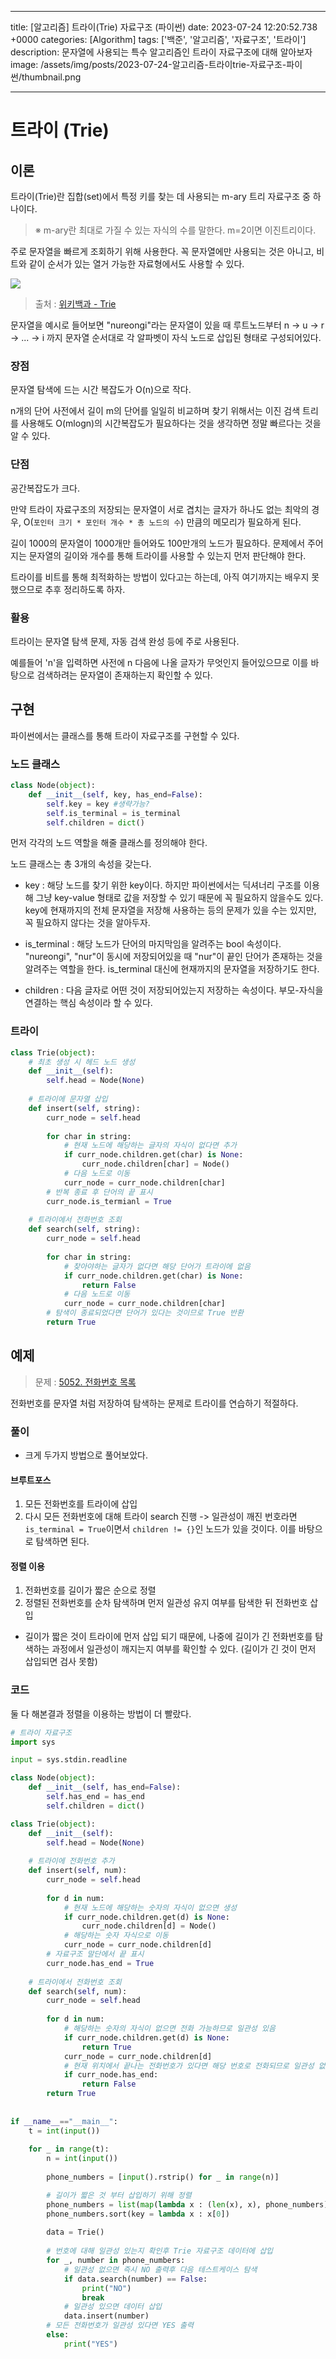 

---
title: [알고리즘] 트라이(Trie) 자료구조 (파이썬)
date: 2023-07-24 12:20:52.738 +0000
categories: [Algorithm]
tags: ['백준', '알고리즘', '자료구조', '트라이']
description: 문자열에 사용되는 특수 알고리즘인 트라이 자료구조에 대해 알아보자
image: /assets/img/posts/2023-07-24-알고리즘-트라이trie-자료구조-파이썬/thumbnail.png

---

# 트라이 (Trie)

## 이론

트라이(Trie)란 집합(set)에서 특정 키를 찾는 데 사용되는 m-ary 트리 자료구조 중 하나이다.
> ※ m-ary란 최대로 가질 수 있는 자식의 수를 말한다. m=2이면 이진트리이다.

주로 문자열을 빠르게 조회하기 위해 사용한다. 꼭 문자열에만 사용되는 것은 아니고, 비트와 같이 순서가 있는 열거 가능한 자료형에서도 사용할 수 있다.

![](/assets/img/posts/2023-07-24-알고리즘-트라이trie-자료구조-파이썬/img0.png)
> 출처 : [위키백과 - Trie](https://en.wikipedia.org/wiki/Trie)

문자열을 예시로 들어보면 "nureongi"라는 문자열이 있을 때 루트노드부터 n -> u -> r -> ... -> i 까지 문자열 순서대로 각 알파벳이 자식 노드로 삽입된 형태로 구성되어있다.

### 장점

문자열 탐색에 드는 시간 복잡도가 O(n)으로 작다.

n개의 단어 사전에서 길이 m의 단어를 일일히 비교하며 찾기 위해서는 이진 검색 트리를 사용해도 O(mlogn)의 시간복잡도가 필요하다는 것을 생각하면 정말 빠르다는 것을 알 수 있다.

### 단점

공간복잡도가 크다.

만약 트라이 자료구조의 저장되는 문자열이 서로 겹치는 글자가 하나도 없는 최악의 경우, O(`포인터 크기 * 포인터 개수 * 총 노드의 수`) 만큼의 메모리가 필요하게 된다.

길이 1000의 문자열이 1000개만 들어와도 100만개의 노드가 필요하다.
문제에서 주어지는 문자열의 길이와 개수를 통해 트라이를 사용할 수 있는지 먼저 판단해야 한다.

트라이를 비트를 통해 최적화하는 방법이 있다고는 하는데, 아직 여기까지는 배우지 못했으므로 추후 정리하도록 하자.

### 활용

트라이는 문자열 탐색 문제, 자동 검색 완성 등에 주로 사용된다.

예를들어 'n'을 입력하면 사전에 n 다음에 나올 글자가 무엇인지 들어있으므로 이를 바탕으로 검색하려는 문자열이 존재하는지 확인할 수 있다.

## 구현

파이썬에서는 클래스를 통해 트라이 자료구조를 구현할 수 있다.

### 노드 클래스

```python
class Node(object):
    def __init__(self, key, has_end=False):
        self.key = key #생략가능?
        self.is_terminal = is_terminal
        self.children = dict()
```

먼저 각각의 노드 역할을 해줄 클래스를 정의해야 한다.

노드 클래스는 총 3개의 속성을 갖는다.

- key : 해당 노드를 찾기 위한 key이다. 
하지만 파이썬에서는 딕셔너리 구조를 이용해 그냥 key-value 형태로 값을 저장할 수 있기 때문에 꼭 필요하지 않을수도 있다.
key에 현재까지의 전체 문자열을 저장해 사용하는 등의 문제가 있을 수는 있지만, 꼭 필요하지 않다는 것을 알아두자.

- is_terminal : 해당 노드가 단어의 마지막임을 알려주는 bool 속성이다. "nureongi", "nur"이 동시에 저장되어있을 때 "nur"이 끝인 단어가 존재하는 것을 알려주는 역할을 한다. is_terminal 대신에 현재까지의 문자열을 저장하기도 한다.

- children : 다음 글자로 어떤 것이 저장되어있는지 저장하는 속성이다. 부모-자식을 연결하는 핵심 속성이라 할 수 있다.

### 트라이

```python
class Trie(object):
	# 최초 생성 시 헤드 노드 생성
    def __init__(self):
        self.head = Node(None)
    
    # 트라이에 문자열 삽입
    def insert(self, string):
        curr_node = self.head
        
        for char in string:
            # 현재 노드에 해당하는 글자의 자식이 없다면 추가
            if curr_node.children.get(char) is None:
                curr_node.children[char] = Node()
            # 다음 노드로 이동
            curr_node = curr_node.children[char]
        # 반복 종료 후 단어의 끝 표시
        curr_node.is_termianl = True
    
    # 트라이에서 전화번호 조회
    def search(self, string):
        curr_node = self.head
        
        for char in string:
            # 찾아야하는 글자가 없다면 해당 단어가 트라이에 없음
            if curr_node.children.get(char) is None:
                return False
            # 다음 노드로 이동
            curr_node = curr_node.children[char]
        # 탐색이 종료되었다면 단어가 있다는 것이므로 True 반환    
        return True
```

## 예제

> 문제 : [5052. 전화번호 목록](https://www.acmicpc.net/problem/5052)

전화번호를 문자열 처럼 저장하여 탐색하는 문제로 트라이를 연습하기 적절하다.

### 풀이

- 크게 두가지 방법으로 풀어보았다.

#### 브루트포스

1. 모든 전화번호를 트라이에 삽입
2. 다시 모든 전화번호에 대해 트라이 search 진행 -> 일관성이 깨진 번호라면 `is_terminal = True`이면서 `children != {}`인 노드가 있을 것이다. 이를 바탕으로 탐색하면 된다.

#### 정렬 이용

1. 전화번호를 길이가 짧은 순으로 정렬
2. 정렬된 전화번호를 순차 탐색하며 먼저 일관성 유지 여부를 탐색한 뒤 전화번호 삽입

- 길이가 짧은 것이 트라이에 먼저 삽입 되기 때문에, 나중에 길이가 긴 전화번호를 탐색하는 과정에서 일관성이 깨지는지 여부를 확인할 수 있다. (길이가 긴 것이 먼저 삽입되면 검사 못함)

### 코드

둘 다 해본결과 정렬을 이용하는 방법이 더 빨랐다.

```python
# 트라이 자료구조
import sys

input = sys.stdin.readline

class Node(object):
    def __init__(self, has_end=False):
        self.has_end = has_end
        self.children = dict()

class Trie(object):
    def __init__(self):
        self.head = Node(None)
    
    # 트라이에 전화번호 추가 
    def insert(self, num):
        curr_node = self.head
        
        for d in num:
            # 현재 노드에 해당하는 숫자의 자식이 없으면 생성
            if curr_node.children.get(d) is None:
                curr_node.children[d] = Node()
            # 해당하는 숫자 자식으로 이동
            curr_node = curr_node.children[d]
        # 자료구조 말단에서 끝 표시
        curr_node.has_end = True
    
    # 트라이에서 전화번호 조회
    def search(self, num):
        curr_node = self.head
        
        for d in num:
            # 해당하는 숫자의 자식이 없으면 전화 가능하므로 일관성 있음
            if curr_node.children.get(d) is None:
                return True
            curr_node = curr_node.children[d]
            # 현재 위치에서 끝나는 전화번호가 있다면 해당 번호로 전화되므로 일관성 없음
            if curr_node.has_end:
                return False
        return True
        
        
if __name__=="__main__":
    t = int(input())
    
    for _ in range(t):
        n = int(input())
        
        phone_numbers = [input().rstrip() for _ in range(n)]

        # 길이가 짧은 것 부터 삽입하기 위해 정렬
        phone_numbers = list(map(lambda x : (len(x), x), phone_numbers))
        phone_numbers.sort(key = lambda x : x[0])
        
        data = Trie()
        
        # 번호에 대해 일관성 있는지 확인후 Trie 자료구조 데이터에 삽입
        for _, number in phone_numbers:
            # 일관성 없으면 즉시 NO 출력후 다음 테스트케이스 탐색
            if data.search(number) == False:
                print("NO")
                break
            # 일관성 있으면 데이터 삽입
            data.insert(number)
        # 모든 전화번호가 일관성 있다면 YES 출력
        else:
            print("YES")
```



        